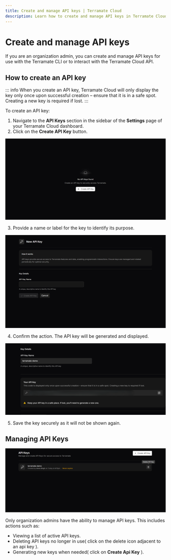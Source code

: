 ```yaml
---
title: Create and manage API keys | Terramate Cloud
description: Learn how to create and manage API keys in Terramate Cloud.
---
```


# Create and manage API keys

If you are an organization admin, you can create and manage API keys for use with the Terramate CLI or to interact with the Terramate Cloud API.

## How to create an API key

::: info
When you create an API key, Terramate Cloud will only display the key only once upon successful creation – ensure that it is in a safe spot.
Creating a new key is required if lost.
:::

To create an API key:
1. Navigate to the **API Keys** section in the sidebar of the **Settings** page of your Terramate Cloud dashboard.
2. Click on the **Create API Key** button.

![Create Api Key](../assets/api-key/create-api-key1.png)

3. Provide a name or label for the key to identify its purpose.

![Api Key Name](../assets/api-key/api-key-name.png)


4. Confirm the action. The API key will be generated and displayed.

![Api Key Displayed](../assets/api-key/api-key-displayed.png)

5. Save the key securely as it will not be shown again.

## Managing API Keys

![Manage Api Keys](../assets/api-key/api-keys-manage.png)

Only organization admins have the ability to manage API keys. This includes actions such as:
- Viewing a list of active API keys.
- Deleting API keys no longer in use( click on the delete icon adjacent to an api key ).
- Generating new keys when needed( click on **Create Api Key** ).
